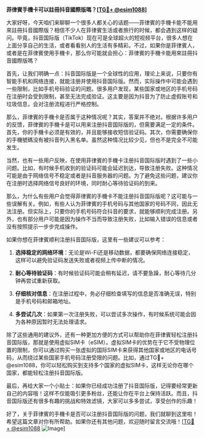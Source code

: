 **菲律賓手機卡可以註冊抖音國際版嗎？[[TG💪+ @esim1088](https://t.me/s/esim1088)]**

大家好呀，今天咱们来聊聊一个很多人都关心的话题——菲律賓的手機卡能不能用來註冊抖音國際版？相信不少人在菲律賓生活或者旅行的时候，都会遇到这样的疑问。毕竟，抖音国际版（TikTok）现在可是全球超火的短视频平台，很多人想在上面分享自己的生活，或者看看别人的生活有多精彩。不过，如果你是菲律賓人，或者是在菲律賓使用手機卡，那么你可能就会担心：菲律賓的手機卡能用來註冊抖音國際版嗎？

首先，让我们明确一点：抖音国际版是一个全球性的应用，理论上来说，只要你有智能手机和网络连接，就能注册并使用抖音国际版。然而，实际操作中可能会遇到一些限制，比如手机号码验证的问题。很多用户发现，某些国家或地区的手机号码在注册时会受到限制，甚至无法完成验证。这主要是因为抖音为了防止虚假账号和垃圾信息，会对注册流程进行严格控制。

那么，菲律賓的手機卡是否属于这种情况呢？其实，答案并不绝对。根据许多用户的反馈，菲律賓的手機卡是可以用来注册抖音国际版的，但需要满足一定的条件。首先，你的手機卡必须是有效的，并且能够接收短信验证码。其次，你需要确保你的手機號碼没有被抖音列入黑名单。虽然这种情况比较少见，但也不是完全不可能发生。

当然，也有一些用户反映，在使用菲律賓的手機卡注册抖音国际版时遇到了一些小问题。比如，有时候手机收到的验证码可能会延迟到达，导致注册失败。这种情况可能是由于网络信号不稳定或者是抖音服务器的问题。为了避免这些问题，建议你在注册时选择网络信号良好的环境，同时耐心等待验证码的到来。

那么，为什么有些用户会觉得菲律賓的手機卡不能注册抖音国际版呢？这可能与一些误解有关。例如，有些人认为菲律賓的手机号码与其他国家的号码不同，因此无法注册。但实际上，只要你的手机号码符合抖音的要求，就能够顺利完成注册。另外，也有部分用户可能是因为操作不当而导致注册失败，比如输入错误的信息或者没有按照提示一步步完成操作。

如果你想在菲律賓顺利注册抖音国际版，这里有一些建议可以参考：

1. **选择稳定的网络环境**：无论是Wi-Fi还是移动数据，都要确保网络连接稳定，这样可以避免验证码发送失败或者视频上传中断的情况。
   
2. **耐心等待验证码**：有时候验证码可能会稍有延迟，请不要急躁，耐心等待几分钟再尝试重新获取。

3. **仔细核对信息**：在注册过程中，务必仔细检查填写的信息是否准确无误，特别是手机号码和邮箱地址。

4. **多尝试几次**：如果第一次注册失败，可以尝试多次操作，有时候系统可能会因为各种原因暂时无法处理请求。

除了这些通用的建议外，还有一种更加方便的方式可以帮助你在菲律賓轻松注册抖音国际版，那就是使用虚拟SIM卡（eSIM）。虚拟SIM卡的优势在于它不受物理位置的限制，你可以通过购买一张虚拟的国际SIM卡来获得其他国家或地区的电话号码，从而绕过某些国家手机号码注册受限的问题。比如，通过TG💪+ @esim1088，你可以轻松购买到支持多个国家的虚拟SIM卡，这样无论你在哪个国家，都能轻松注册抖音国际版。

最后，再给大家一个小贴士：如果你已经成功注册了抖音国际版，记得要经常更新自己的内容哦！这样不仅能吸引更多粉丝，还能让你在平台上保持活跃。而且，抖音国际版还有很多有趣的挑战和特效滤镜，大家可以多多尝试，享受创作的乐趣！

好了，关于菲律賓的手機卡是否可以注册抖音国际版的问题，我们就聊到这里啦！希望这篇文章对你有所帮助。如果你还有其他问题，欢迎随时留言交流哦！[[TG💪+ @esim1088](https://t.me/s/esim1088) ![Image](https://i.postimg.cc/4NQfJmqS/Snipaste-2025-05-13-00-14-12.png)]